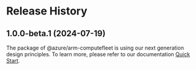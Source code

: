 # Release History
    
## 1.0.0-beta.1 (2024-07-19)

The package of @azure/arm-computefleet is using our next generation design principles. To learn more, please refer to our documentation [Quick Start](https://aka.ms/azsdk/js/mgmt/quickstart).
